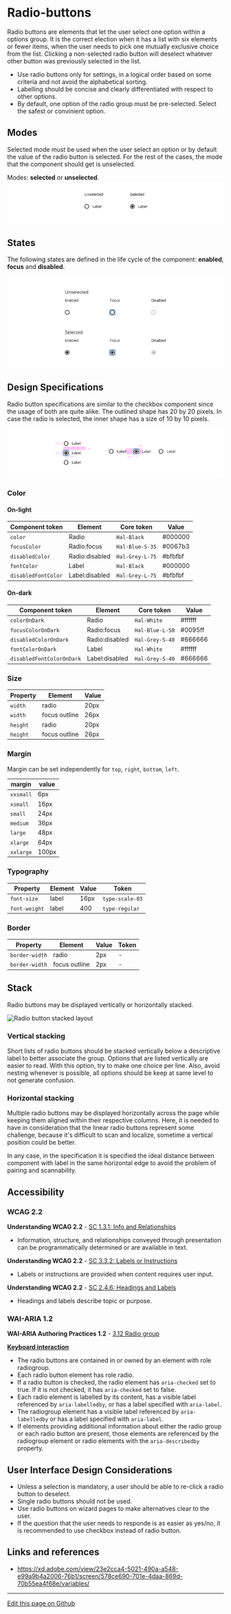 # Radio-buttons

Radio buttons are elements that let the user select one option within a options group. It is the correct election when it has a list with six elements or fewer items, when the user needs to pick one mutually exclusive choice from the list.
Clicking a non-selected radio button will deselect whatever other button was previously selected in the list.

* Use radio buttons only for settings, in a logical order based on some criteria and not avoid the alphabetical sorting.
* Labelling should be concise and clearly differentiated with respect to other options.
* By default, one option of the radio group must be pre-selected. Select the safest or convinient option.


## Modes

Selected mode must be used when the user select an option or by default the value of the radio button is selected. For the rest of the cases, the mode that the component should get is unselected.

Modes: **selected** or **unselected**.
![Radio button modes](images/radio_modes.png)

## States

The following states are defined in the life cycle of the component: **enabled**, **focus** and **disabled**.

![Radio button states](images/radio_states.png)


## Design Specifications

Radio button specifications are similar to the checkbox component since the usage of both are quite alike.
The outlined shape has 20 by 20 pixels. In case the radio is selected, the inner shape has a size of 10 by 10 pixels.

![Radio button specifications](images/radio_specs.png)

### Color

#### On-light

|   Component token                 |   Element         |   Core token                      |   Value     |
| --------------------------------- | ----------------- | --------------------------------- | ----------- |
|   `color`                         |   Radio           |  `Hal-Black`                      |   #000000   |
|   `focusColor`                    |   Radio:focus     |  `Hal-Blue-S-35`                  |   #0067b3   |
|   `disabledColor`                 |   Radio:disabled  |  `Hal-Grey-L-75`                  |   #bfbfbf   |
|   `fontColor`                     |   Label           |  `Hal-Black`                      |   #000000   |
|   `disabledFontColor`             |   Label:disabled  |  `Hal-Grey-L-75`                  |   #bfbfbf   |

#### On-dark

|   Component token                 |   Element         |   Core token                      |   Value     |
| --------------------------------- | ----------------- | --------------------------------- | ----------- |
|   `colorOnDark`                   |   Radio           |  `Hal-White`                      |   #ffffff   |
|   `focusColorOnDark`              |   Radio:focus     |  `Hal-Blue-L-50`                  |   #0095ff   |
|   `disabledColorOnDark`           |   Radio:disabled  |  `Hal-Grey-S-40`                  |   #666666   |
|   `fontColorOnDark`               |   Label           |  `Hal-White`                      |   #ffffff   |
|   `disabledFontColorOnDark`       |   Label:disabled  |  `Hal-Grey-S-40`                  |   #666666   |


### Size 

| Property              | Element       | Value     |  
| --------------------- | -----------   | --------  | 
| `width`               | radio         | 20px      | 
| `width`               | focus outline | 26px      | 
| `height`              | radio         | 20px      | 
| `height`              | focus outline | 26px      |  

### Margin

Margin can be set independently for `top`, `right`, `bottom`, `left`.

margin | value
-- | --
```xxsmall``` | 6px
```xsmall``` | 16px
```small``` | 24px
```medium``` | 36px
```large``` | 48px
```xlarge``` | 64px
```xxlarge``` | 100px

### Typography

| Property              | Element       | Value     |   Token          |
| --------------------- | -----------   | --------  | ---------        |
| `font-size`           | label         | 16px      | `type-scale-03`  |
| `font-weight`         | label         | 400       | `type-regular`   |

### Border

| Property              | Element       | Value     |   Token          |
| --------------------- | -----------   | --------  | ---------        |
| `border-width`        | radio         | 2px       | -                |
| `border-width`        | focus outline | 2px       | -                |



## Stack

Radio buttons may be displayed vertically or horizontally stacked.

![Radio button stacked layout](images/radio_stacked.png)

### Vertical stacking

Short lists of radio buttons should be stacked vertically below a descriptive label to better associate the group. Options that are listed vertically are easier to read.
With this option, try to make one choice per line. Also, avoid nesting whenever is possible, all options should be keep at same level to not generate confusion.


### Horizontal stacking

Multiple radio buttons may be displayed horizontally across the page while keeping them aligned within their respective columns. Here, it is needed to have in consideration that the linear radio buttons represent some challenge, because it's difficult to scan and localize, sometime a vertical position could be better.

In any case, in the specification it is specified the ideal distance between component with label in the same horizontal edge to avoid the problem of pairing and scannability.

## Accessibility

### WCAG 2.2

**Understanding WCAG 2.2** - [SC 1.3.1: Info and Relationships](https://www.w3.org/WAI/WCAG22/Understanding/info-and-relationships.html)

* Information, structure, and relationships conveyed through presentation can be programmatically determined or are available in text.

**Understanding WCAG 2.2** - [SC 3.3.2: Labels or Instructions](https://www.w3.org/WAI/WCAG22/Understanding/labels-or-instructions.html)

* Labels or instructions are provided when content requires user input.

**Understanding WCAG 2.2** - [SC 2.4.6: Headings and Labels](https://www.w3.org/WAI/WCAG22/Understanding/headings-and-labels.html)

* Headings and labels describe topic or purpose.

### WAI-ARIA 1.2

**WAI-ARIA Authoring Practices 1.2** - [3.12 Radio group](https://www.w3.org/TR/wai-aria-practices-1.2/#radiobutton)

**[Keyboard interaction](https://www.w3.org/TR/wai-aria-practices-1.2/#keyboard-interaction-15)**
* The radio buttons are contained in or owned by an element with role radiogroup.
* Each radio button element has role radio.
* If a radio button is checked, the radio element has `aria-checked` set to true. If it is not checked, it has `aria-checked` set to false.
* Each radio element is labelled by its content, has a visible label referenced by `aria-labelledby`, or has a label specified with `aria-label`.
* The radiogroup element has a visible label referenced by `aria-labelledby` or has a label specified with `aria-label`.
* If elements providing additional information about either the radio group or each radio button are present, those elements are referenced by the radiogroup element or radio elements with the `aria-describedby` property.




## User Interface Design Considerations

- Unless a selection is mandatory, a user should be able to re-click a radio button to deselect.
- Single radio buttons should not be used.
- Use radio buttons on wizard pages to make alternatives clear to the user.
- If the question that the user needs to responde is as easier as yes/no, it is recommended to use checkbox instead of radio button.

## Links and references

- https://xd.adobe.com/view/23e2cca4-5021-490a-a548-e99a9b4a2006-76b1/screen/578ce690-701e-4daa-869d-70b55ea4f68e/variables/

____________________________________________________________

[Edit this page on Github](https://github.com/dxc-technology/halstack-style-guide/blob/master/guidelines/components/radio/README.md)

